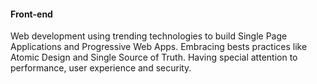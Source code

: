 ---
---
#### Front-end

Web development using trending technologies to build Single Page Applications and Progressive Web Apps.
Embracing bests practices like Atomic Design and Single Source of Truth.
Having special attention to performance, user experience and security.
